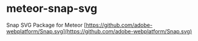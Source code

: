 
meteor-snap-svg
===============

Snap SVG Package for Meteor
[https://github.com/adobe-webplatform/Snap.svg](https://github.com/adobe-webplatform/Snap.svg)

